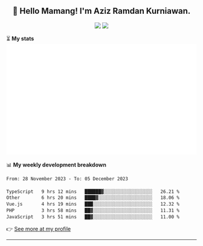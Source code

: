 <h2 align="center">👋 Hello Mamang! I'm Aziz Ramdan Kurniawan.</h2>  
<p align="center">
  <img src="https://komarev.com/ghpvc/?username=azizramdan">
  <img src="https://wakatime.com/badge/user/90056fa0-4c31-4eca-954e-2a3ac05896f9.svg">
</p>
    
⏳ **My stats**  
![](https://raw.githubusercontent.com/azizramdan/github-stats/master/generated/overview.svg#gh-dark-mode-only)

📊 **My weekly development breakdown**
<!--START_SECTION:waka-->

```txt
From: 28 November 2023 - To: 05 December 2023

TypeScript   9 hrs 12 mins   ██████▓░░░░░░░░░░░░░░░░░░   26.21 %
Other        6 hrs 20 mins   ████▓░░░░░░░░░░░░░░░░░░░░   18.06 %
Vue.js       4 hrs 19 mins   ███░░░░░░░░░░░░░░░░░░░░░░   12.32 %
PHP          3 hrs 58 mins   ██▓░░░░░░░░░░░░░░░░░░░░░░   11.31 %
JavaScript   3 hrs 51 mins   ██▓░░░░░░░░░░░░░░░░░░░░░░   11.00 %
```

<!--END_SECTION:waka-->
👉 [See more at my profile](https://wakatime.com/@azizramdan)
***
